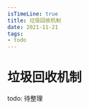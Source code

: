 ```yaml
---
isTimeLine: true
title: 垃圾回收机制
date: 2021-11-21
tags:
- todo
---
```

# 垃圾回收机制

todo: 待整理











